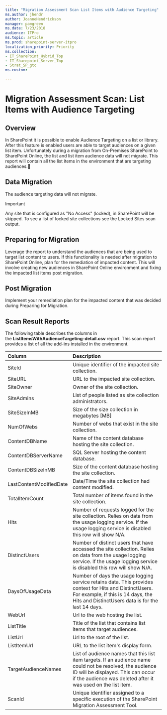 ```yaml
---
title: "Migration Assessment Scan List Items with Audience Targeting"
ms.author: jhendr
author: JoanneHendrickson
manager: pamgreen
ms.date: 7/23/2018
audience: ITPro
ms.topic: article
ms.prod: sharepoint-server-itpro
localization_priority: Priority
ms.collection:
- IT_SharePoint_Hybrid_Top
- IT_Sharepoint_Server_Top
- Strat_SP_gtc
ms.custom:

---
```


# Migration Assessment Scan: List Items with Audience Targeting

## Overview

In SharePoint it is possible to enable Audience Targeting on a list or library. After this feature is enabled users are able to target audiences on a given list item. Unfortunately during a migration from On-Premises SharePoint to SharePoint Online, the list and list item audience data will not migrate. This report will contain all the list items in the environment that are targeting audiences.

  
## Data Migration

The audience targeting data will not migrate.
  
> [!IMPORTANT]
> Any site that is configured as "No Access" (locked), in SharePoint will be skipped. To see a list of locked site collections see the Locked Sites scan output. 
  
## Preparing for Migration

Leverage the report to understand the audiences that are being used to target list content to users. If this functionality is needed after migration to SharePoint Online, plan for the remediation of impacted content. This will involve creating new audiences in SharePoint Online environment and fixing the impacted list items post migration.
  
## Post Migration

Implement your remediation plan for the impacted content that was decided during Preparing for Migration.

  
## Scan Result Reports

The following table describes the columns in the **ListItemsWithAudienceTargeting-detail.csv** report.
This scan report provides a list of all the add-ins installed in the environment.

  |**Column**|**Description**|
|:-----|:-----|
|SiteId |Unique identifier of the impacted site collection. |
|SiteURL |URL to the impacted site collection. |
|SiteOwner |Owner of the site collection. |
|SiteAdmins |List of people listed as site collection administrators. |
|SiteSizeInMB |Size of the size collection in megabytes [MB] |
|NumOfWebs |Number of webs that exist in the site collection. |
|ContentDBName |Name of the content database hosting the site collection. |
|ContentDBServerName |SQL Server hosting the content database. |
|ContentDBSizeInMB |Size of the content database hosting the site collection. |
|LastContentModifiedDate|Date/Time the site collection had content modified. |
|TotalItemCount |Total number of items found in the site collection. |
|Hits |Number of requests logged for the site collection. Relies on data from the usage logging service. If the usage logging service is disabled this row will show N/A. |
|DistinctUsers |Number of distinct users that have accessed the site collection. Relies on data from the usage logging service. If the usage logging service is disabled this row will show N/A. |
|DaysOfUsageData |Number of days the usage logging service retains data. This provides context for Hits and DistinctUsers. For example, if this is 14 days, the Hits and DistinctUsers data is for the last 14 days.|
|WebUrl|Url to the web hosting the list.|
|ListTitle|Title of the list that contains list items that target audiences.|
|ListUrl|Url to the root of the list.|
|ListItemUrl|URL to the list item's display form.|
|TargetAudienceNames|List of audience names that this list item targets. If an audience name could not be resolved, the audience ID will be displayed. This can occur if the audience was deleted after it was used on the list item.|
|ScanId|Unique identifier assigned to a specific execution of the SharePoint Migration Assessment Tool. |

   

